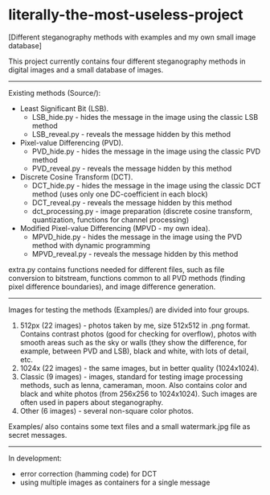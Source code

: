 # literally-the-most-useless-project
[Different steganography methods with examples and my own small image database]

This project currently contains four different steganography methods in digital images and a small database of images.

***

Existing methods (Source/):
- Least Significant Bit      (LSB).
  - LSB_hide.py - hides the message in the image using the classic LSB method
  - LSB_reveal.py - reveals the message hidden by this method
- Pixel-value Differencing   (PVD).
  - PVD_hide.py - hides the message in the image using the classic PVD method
  - PVD_reveal.py - reveals the message hidden by this method
- Discrete Cosine Transform  (DCT).
  - DCT_hide.py - hides the message in the image using the classic DCT method (uses only one DC-coefficient in each block)
  - DCT_reveal.py - reveals the message hidden by this method
  - dct_processing.py - image preparation (discrete cosine transform, quantization, functions for channel processing)
- Modified Pixel-value Differencing (MPVD - my own idea).
  - MPVD_hide.py - hides the message in the image using the PVD method with dynamic programming
  - MPVD_reveal.py - reveals the message hidden by this method

extra.py contains functions needed for different files, such as file conversion to bitstream, functions common to all PVD methods (finding pixel difference boundaries), and image difference generation.
***

Images for testing the methods (Examples/) are divided into four groups. 
1. 512px (22 images) - photos taken by me, size 512x512 in .png format.
Contains contrast photos (good for checking for overflow), photos with smooth areas such as the sky or walls 
(they show the difference, for example, between PVD and LSB), black and white, with lots of detail, etc.
2. 1024x (22 images) - the same images, but in better quality (1024x1024).
3. Classic (9 images) - images, standard for testing image processing methods, such as lenna, cameraman, moon.
Also contains color and black and white photos (from 256x256 to 1024x1024). 
Such images are often used in papers about steganography.
4. Other (6 images) - several non-square color photos.

Examples/ also contains some text files and a small watermark.jpg file as secret messages.

***

In development:
- error correction (hamming code) for DCT
- using multiple images as containers for a single message